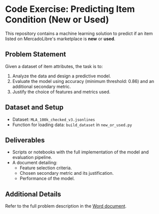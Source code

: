 # Code Exercise: Predicting Item Condition (New or Used)

This repository contains a machine learning solution to predict if an item listed on MercadoLibre's marketplace is **new** or **used**. 

## Problem Statement
Given a dataset of item attributes, the task is to:
1. Analyze the data and design a predictive model.
2. Evaluate the model using accuracy (minimum threshold: 0.86) and an additional secondary metric.
3. Justify the choice of features and metrics used.

## Dataset and Setup
- Dataset: `MLA_100k_checked_v3.jsonlines`
- Function for loading data: `build_dataset` in `new_or_used.py`

## Deliverables
- Scripts or notebooks with the full implementation of the model and evaluation pipeline.
- A document detailing:
  - Feature selection criteria.
  - Chosen secondary metric and its justification.
  - Performance of the model.

## Additional Details
Refer to the full problem description in the [Word document](Opportunities@MeLi%20-%20CodeExercise%20DS_ML.docx).
